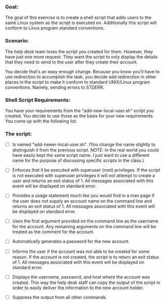 ### Goal:
The goal of this exercise is to create a shell script that adds users to the same Linux system as the script is executed on.  Additionally this script will conform to Linux program standard conventions.

### Scenario:
The help desk team loves the script you created for them.  However, they have just one more request.  They want the script to only display the details that they need to send to the user after they create their account.

You decide that's an easy enough change.  Because you know you'll have to use redirection to accomplish the task, you decide add redirection in other places in the script to make it conform to standard UNIX/Linux program conventions.  Namely, sending errors to STDERR.

### Shell Script Requirements:
You have your requirements from the "add-new-local-user.sh" script you created.  You decide to use those as the basis for your new requirements.  You come up with the following list.

### The script:

- [ ] Is named "add-newer-local-user.sh".  (You change the name slightly to distinguish it from the previous script.  NOTE: In the real world you could have easily kept the same script name.  I just want to use a different name for the purpose of discussing specific scripts in the class.)

- [ ] Enforces that it be executed with superuser (root) privileges.  If the script is not executed with superuser privileges it will not attempt to create a user and returns an exit status of 1.  All messages associated with this event will be displayed on standard error.

- [ ] Provides a usage statement much like you would find in a man page if the user does not supply an account name on the command line and returns an exit status of 1.  All messages associated with this event will be displayed on standard error.

- [ ] Uses the first argument provided on the command line as the username for the account.  Any remaining arguments on the command line will be treated as the comment for the account.

- [ ] Automatically generates a password for the new account.

- [ ] Informs the user if the account was not able to be created for some reason.  If the account is not created, the script is to return an exit status of 1.  All messages associated with this event will be displayed on standard error.

- [ ] Displays the username, password, and host where the account was created.  This way the help desk staff can copy the output of the script in order to easily deliver the information to the new account holder.

- [ ] Suppress the output from all other commands.
